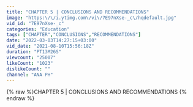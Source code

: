 ```yaml
---
title: "CHAPTER 5 | CONCLUSIONS AND RECOMMENDATIONS"
image: "https:\/\/i.ytimg.com\/vi\/7E97nXse-_c\/hqdefault.jpg"
vid_id: "7E97nXse-_c"
categories: "Education"
tags: ["CHAPTER","CONCLUSIONS","RECOMMENDATIONS"]
date: "2022-03-03T14:27:15+03:00"
vid_date: "2021-08-10T15:56:18Z"
duration: "PT13M26S"
viewcount: "25007"
likeCount: "1023"
dislikeCount: ""
channel: "ANA PH"
---
```

{% raw %}CHAPTER 5 | CONCLUSIONS AND RECOMMENDATIONS {% endraw %}
